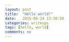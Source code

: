 ```yaml
---
layout: post
title:  "Hello world!"
date:   2015-09-24 13:30:50
categories: writeups
tags: [hello, world]
comments: no
---
```

